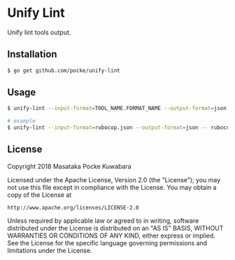 Unify Lint
===

Unify lint tools output.

Installation
---

```sh
$ go get github.com/pocke/unify-lint
```

Usage
---

```sh
$ unify-lint --input-format=TOOL_NAME.FORMAT_NAME --output-format=json|simple -- your-lint-tool-command

# example
$ unify-lint --input-format=rubocop.json --output-format=json -- rubocop --format simple
```

## License

Copyright 2018 Masataka Pocke Kuwabara

Licensed under the Apache License, Version 2.0 (the "License");
you may not use this file except in compliance with the License.
You may obtain a copy of the License at

    http://www.apache.org/licenses/LICENSE-2.0

Unless required by applicable law or agreed to in writing, software
distributed under the License is distributed on an "AS IS" BASIS,
WITHOUT WARRANTIES OR CONDITIONS OF ANY KIND, either express or implied.
See the License for the specific language governing permissions and
limitations under the License.
